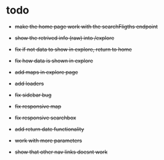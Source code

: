 # todo

- ~~make the home page work with the searchFligths endpoint~~
- ~~show the retrived info (raw) into /explore~~

- ~~fix if not data to show in explore, return to home~~
- ~~fix how data is shown in explore~~

- ~~add maps in explore page~~

- ~~add loaders~~
- ~~fix sidebar bug~~

- ~~fix responsive map~~
- ~~fix responsive searchbox~~

- ~~add return date functionality~~
- ~~work with more parameters~~
- ~~show that other nav links doesnt work~~